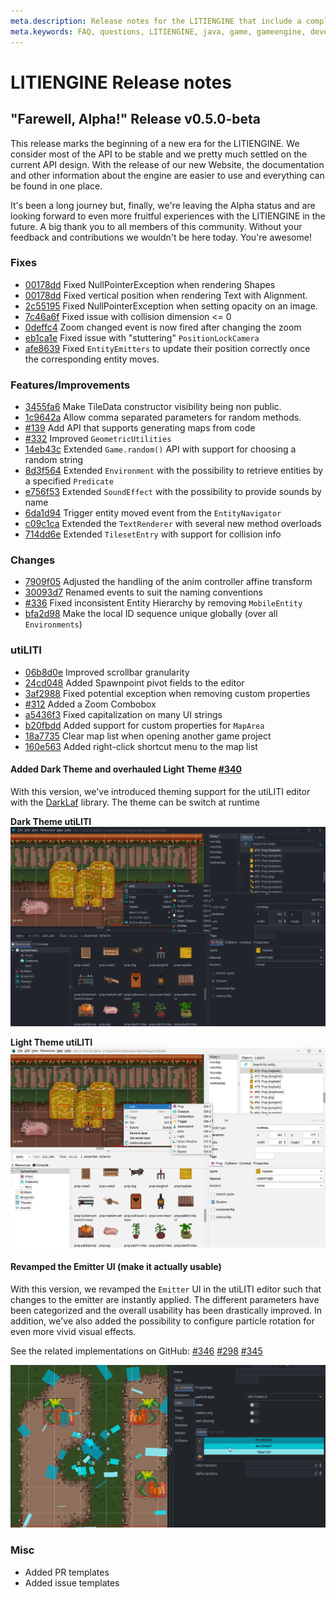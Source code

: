 ```yaml
---
meta.description: Release notes for the LITIENGINE that include a complete changelog with all fixes, changes, improvements and a list of added and removed features.
meta.keywords: FAQ, questions, LITIENGINE, java, game, gameengine, development, 2D, programming
---
```


# LITIENGINE Release notes

## "Farewell, Alpha!" Release v0.5.0-beta
This release marks the beginning of a new era for the LITIENGINE. We consider most of the API to be stable and we pretty much settled on the current API design.
With the release of our new Website, the documentation and other information about the engine are easier to use and everything can be found in one place.

It's been a long journey but, finally, we're leaving the Alpha status and are looking forward to even more fruitful experiences with the LITIENGINE in the future.
A big thank you to all members of this community. Without your feedback and contributions we wouldn't be here today. You're awesome! 

### Fixes 
 * [00178dd](https://github.com/gurkenlabs/litiengine/commit/00178dd052d21a5aab3c237c4849161614f89645) Fixed NullPointerException when rendering Shapes
 * [00178dd](https://github.com/gurkenlabs/litiengine/commit/00178dd052d21a5aab3c237c4849161614f89645) Fixed vertical position when rendering Text with Alignment.
 * [2c55195](https://github.com/gurkenlabs/litiengine/commit/2c5519506f858fe13432fb91b529a680c41d19f4) Fixed NullPointerException when setting opacity on an image.
 * [7c46a6f](https://github.com/gurkenlabs/litiengine/commit/7c46a6f20039d09bb12a51283b45321b0d477975) Fixed issue with collision dimension <= 0
 * [0deffc4](https://github.com/gurkenlabs/litiengine/commit/0deffc4bf72f14afbf02333d93a8222595513497) Zoom changed event is now fired after changing the zoom
 * [eb1ca1e](https://github.com/gurkenlabs/litiengine/commit/eb1ca1e8bf386c18f74d6d89ec0280b44a5cdd8f) Fixed issue with "stuttering" `PositionLockCamera`
 * [afe8639](https://github.com/gurkenlabs/litiengine/commit/afe863922ad3b9e45cc9e9f3048034cdc2dff577) Fixed `EntityEmitters` to update their position correctly once the corresponding entity moves.

### Features/Improvements
 * [3455fa6](https://github.com/gurkenlabs/litiengine/commit/3455fa6b1b98ccc4cd8e6fbd15ed34f273776937) Make TileData constructor visibility being non public.
 * [1c9642a](https://github.com/gurkenlabs/litiengine/commit/1c9642a1caf97571a7f852d51a04ba516614a48f) Allow comma separated parameters for random methods.
 * [#139](https://github.com/gurkenlabs/litiengine/issues/139) Add API that supports generating maps from code
 * [#332](https://github.com/gurkenlabs/litiengine/pull/332) Improved `GeometricUtilities`
 * [14eb43c](https://github.com/gurkenlabs/litiengine/commit/14eb43cc4f100306d0eb24e40c084568621dbaa6) Extended `Game.random()` API with support for choosing a random string
 * [8d3f564](https://github.com/gurkenlabs/litiengine/commit/8d3f564407f8bd7aa51d12d32be64af3a0262e0a) Extended `Environment` with the possibility to retrieve entities by a specified `Predicate`
 * [e756f53](https://github.com/gurkenlabs/litiengine/commit/e756f530138898a4b33dfb37435766e7751102f5) Extended `SoundEffect` with the possibility to provide sounds by name
 * [6da1d94](https://github.com/gurkenlabs/litiengine/commit/6da1d94a110024a870c5311e55a306f58a6ce969) Trigger entity moved event from the `EntityNavigator`
 * [c09c1ca](https://github.com/gurkenlabs/litiengine/commit/c09c1cab3c07b7b6e45d92255424fcce15066aa0) Extended the `TextRenderer` with several new method overloads
 * [714dd6e](https://github.com/gurkenlabs/litiengine/commit/714dd6e5659f1b92b5c3de93ca9577a51913568d) Extended `TilesetEntry` with support for collision info


### Changes
 * [7909f05](https://github.com/gurkenlabs/litiengine/commit/7909f057e8aa010b49e14727f4624ec4712cc8e9) Adjusted the handling of the anim controller affine transform
 * [30093d7](https://github.com/gurkenlabs/litiengine/commit/30093d701e2b7dd2ebb73e91bbfb6203661e565b) Renamed events to suit the naming conventions
 * [#336](https://github.com/gurkenlabs/litiengine/issues/336) Fixed inconsistent Entity Hierarchy by removing `MobileEntity`
 * [bfa2d98](https://github.com/gurkenlabs/litiengine/commit/bfa2d98bf4240ed649e1ea7908a7ee8b73bfb11a) Make the local ID sequence unique globally (over all `Environments`)


### utiLITI
 * [06b8d0e](https://github.com/gurkenlabs/litiengine/commit/06b8d0eae82569a64869ca8b6c8e25c4c675608f) Improved scrollbar granularity
 * [24cd048](https://github.com/gurkenlabs/litiengine/commit/24cd048ed9a9f2dd9cece9c21d27b654b5a17a18) Added Spawnpoint pivot fields to the editor
 * [3af2988](https://github.com/gurkenlabs/litiengine/commit/3af298878fe8e66287f0ab80338a1458ad013470) Fixed potential exception when removing custom properties
 * [#312](https://github.com/gurkenlabs/litiengine/issues/312) Added a Zoom Combobox
 * [a5436f3](https://github.com/gurkenlabs/litiengine/commit/a5436f312d4303798430f18bb61efa3ae6b6d756) Fixed capitalization on many UI strings
 * [b20fbdd](https://github.com/gurkenlabs/litiengine/commit/b20fbdd41d3a3c9d3ae48aac0f49415474bbefea) Added support for custom properties for `MapArea`
 * [18a7735](https://github.com/gurkenlabs/litiengine/commit/18a7735cd4690eae3f040b430abe8d931bf98a37) Clear map list when opening another game project
 * [160e563](https://github.com/gurkenlabs/litiengine/commit/160e5634e2698913726da5253e92fcc3b1996682) Added right-click shortcut menu to the map list

#### Added Dark Theme and overhauled Light Theme [#340](https://github.com/gurkenlabs/litiengine/pull/340)

With this version, we've introduced theming support for the utiLITI editor with the [DarkLaf](https://github.com/weisJ/darklaf) library.
The theme can be switch at runtime 

**Dark Theme utiLITI**
![utiLITI: Dark Theme](images/darktheme.png)

**Light Theme utiLITI**
![utiLITI: Light Theme](images/lighttheme.png)

#### Revamped the Emitter UI (make it actually usable)

With this version, we revamped the `Emitter` UI in the utiLITI editor such that changes to the emitter are instantly applied. The different parameters have been categorized and the overall usability has been drastically improved.
In addition, we've also added the possibility to configure particle rotation for even more vivid visual effects.

See the related implementations on GitHub:
[#346](https://github.com/gurkenlabs/litiengine/pull/346) [#298](https://github.com/gurkenlabs/litiengine/issues/298) [#345](https://github.com/gurkenlabs/litiengine/issues/345)

![Example: Emitter Panel overhaul](images/emitterpanel.gif)

### Misc
 * Added PR templates
 * Added issue templates